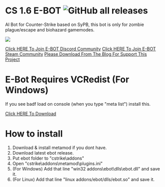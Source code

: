 # CS 1.6 E-BOT ![GitHub all releases](https://img.shields.io/github/downloads/EfeDursun125/CS-EBOT/total)
AI Bot for Counter-Strike based on SyPB, this bot is only for zombie plague/escape and biohazard gamemodes.

<a href="https://www.buymeacoffee.com/efedursun125"><img src="https://cdnjs.buymeacoffee.com/1.0.0/button.prod.min.js" data-name="bmc-button" data-slug="efedursun125" data-color="#FFDD00" data-emoji="☕" data-font="Cookie" data-text="Buy me a coffee" data-outline-color="#000000" data-font-color="#000000" data-coffee-color="#ffffff" ></a>

[Click HERE To Join E-BOT Discord Community](http://discord.gg/v7PesBamXt)
[Click HERE To Join E-BOT Steam Community](https://steamcommunity.com/groups/E125G)
[Please Download From The Blog For Support This Project](https://ebots-for-cs.blogspot.com/)

# E-Bot Requires VCRedist (For Windows)
If you see badf load on console (when you type "meta list") install this.

[Click HERE To Download](https://aka.ms/vs/17/release/vc_redist.x86.exe)

# How to install
1. Download & install metamod if you dont have.
2. Download latest ebot release.
3. Put ebot folder to "cstrike\addons"
4. Open "cstrike\addons\metamod\plugins.ini"
5. (For Windows) Add that line "win32 addons\ebot\dlls\ebot.dll" and save it.
6. (For Linux) Add that line "linux addons/ebot/dlls/ebot.so" and save it.
